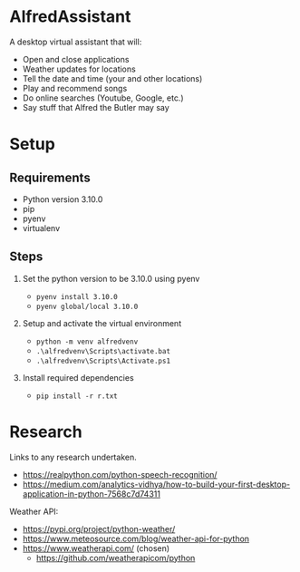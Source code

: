 # AlfredAssistant

A desktop virtual assistant that will:
- Open and close applications
- Weather updates for locations
- Tell the date and time (your and other locations)
- Play and recommend songs
- Do online searches (Youtube, Google, etc.)
- Say stuff that Alfred the Butler may say


# Setup
## Requirements
- Python version 3.10.0
- pip
- pyenv
- virtualenv

## Steps
1. Set the python version to be 3.10.0 using pyenv
    - `pyenv install 3.10.0`
    - `pyenv global/local 3.10.0`

2. Setup and activate the virtual environment
    - `python -m venv alfredvenv`
    - `.\alfredvenv\Scripts\activate.bat`
    - `.\alfredvenv\Scripts\Activate.ps1`

3. Install required dependencies
    - `pip install -r r.txt`


# Research
Links to any research undertaken.

- https://realpython.com/python-speech-recognition/
- https://medium.com/analytics-vidhya/how-to-build-your-first-desktop-application-in-python-7568c7d74311

Weather API:
- https://pypi.org/project/python-weather/
- https://www.meteosource.com/blog/weather-api-for-python
- https://www.weatherapi.com/ (chosen)
    - https://github.com/weatherapicom/python
